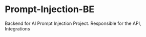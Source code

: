 # Prompt-Injection-BE
Backend for AI Prompt Injection Project. Responsible for the API, Integrations
